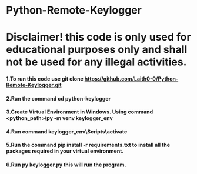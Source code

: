 # Python-Remote-Keylogger
# Disclaimer! this code is only used for educational purposes only and shall not be used for any illegal activities.
#### 1.To run this code use git clone https://github.com/Laith0-0/Python-Remote-Keylogger.git
#### 2.Run the command cd python-keylogger
#### 3.Create Virtual Environment in Windows. Using command <python_path>\py -m venv keylogger_env
#### 4.Run command keylogger_env\Scripts\activate
#### 5.Run the command pip install -r requirements.txt to install all the packages required in your virtual environment.
#### 6.Run py keylogger.py this will run the program.